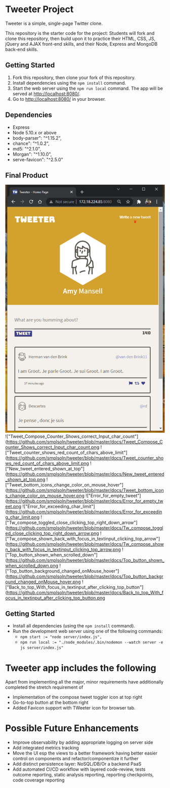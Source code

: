 # Tweeter Project

Tweeter is a simple, single-page Twitter clone.

This repository is the starter code for the project: Students will fork and clone this repository, then build upon it to practice their HTML, CSS, JS, jQuery and AJAX front-end skills, and their Node, Express and MongoDB back-end skills.

## Getting Started

1. Fork this repository, then clone your fork of this repository.
2. Install dependencies using the `npm install` command.
3. Start the web server using the `npm run local` command. The app will be served at <http://localhost:8080/>.
4. Go to <http://localhost:8080/> in your browser.

## Dependencies

- Express
- Node 5.10.x or above
- body-parser": "^1.15.2",
- chance": "^1.0.2",
- md5: "^2.1.0",
- Morgan": "^1.10.0",
- serve-favicon": "^2.5.0"

## Final Product

!["Tweeter Initial Home page"](https://github.com/smplsoln/tweeter/blob/master/docs/Tweeter-Initial-Home-page.png)
!["Tweet_Compose_Counter_Shows_correct_Input_char_count"](https://github.com/smplsoln/tweeter/blob/master/docs/Tweet_Compose_Counter_Shows_correct_Input_char_count.png
!["Tweet_counter_shows_red_count_of_chars_above_limit"](https://github.com/smplsoln/tweeter/blob/master/docs/Tweet_counter_shows_red_count_of_chars_above_limit.png
!["New_tweet_entered_shown_at_top"](https://github.com/smplsoln/tweeter/blob/master/docs/New_tweet_entered_shown_at_top.png
!["Tweet_bottom_icons_change_color_on_mouse_hover"](https://github.com/smplsoln/tweeter/blob/master/docs/Tweet_bottom_icons_change_color_on_mouse_hover.png
!["Error_for_empty_tweet"](https://github.com/smplsoln/tweeter/blob/master/docs/Error_for_empty_tweet.png
!["Error_for_exceeding_char_limit"](https://github.com/smplsoln/tweeter/blob/master/docs/Error_for_exceeding_char_limit.png
!["Tw_compose_toggled_close_clicking_top_right_down_arrow"](https://github.com/smplsoln/tweeter/blob/master/docs/Tw_compose_toggled_close_clicking_top_right_down_arrow.png
!["Tw_compose_shown_back_with_focus_in_textinput_clicking_top_arrow"](https://github.com/smplsoln/tweeter/blob/master/docs/Tw_compose_shown_back_with_focus_in_textinput_clicking_top_arrow.png
!["Top_button_shown_when_scrolled_down"](https://github.com/smplsoln/tweeter/blob/master/docs/Top_button_shown_when_scrolled_down.png
!["Top_button_background_changed_onMouse_hover"](https://github.com/smplsoln/tweeter/blob/master/docs/Top_button_background_changed_onMouse_hover.png
!["Back_to_top_With_focus_in_textinput_after_clicking_top_button"](https://github.com/smplsoln/tweeter/blob/master/docs/Back_to_top_With_focus_in_textinput_after_clicking_top_button.png

## Getting Started

- Install all dependencies (using the `npm install` command).
- Run the development web server using one of the  following commands:
  - `npm start := "node server/index.js",`
  - `npm run local := "./node_modules/.bin/nodemon --watch server -e js server/index.js"`

# Tweeter app includes the following
Apart from implementing all the major, minor requirements have additionally completed the stretch requirement of
 - Implementation of the compose tweet toggler icon at top right
 - Go-to-top button at the bottom right
 - Added Favicon support with TWeeter icon for browser tab.

# Possible Future Enhancements
  - Improve observability by adding appropriate logging on server side
  - Add integrated metrics tracking
  - Move the UI esp the views to a better framework having better easier control on components and refactor/componentize it further
  - Add distinct persistence layer: NoSQL/DB/Or a backend PaaS
  - Add automated CI/CD workflow with layered code-review, tests outcome reporting, static analysis reporting, reporting checkpoints, code coverage reporting